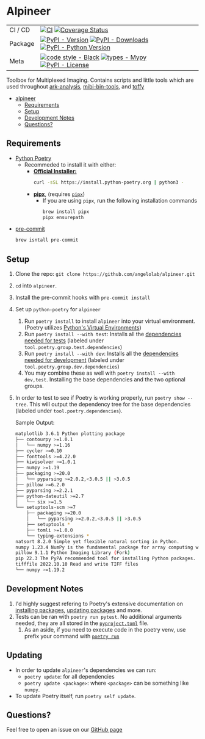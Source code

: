 # Alpineer

<div align="center">

| | |
| ---        |    ---  |
| CI / CD | [![CI](https://github.com/angelolab/alpineer/actions/workflows/ci.yml/badge.svg)](https://github.com/angelolab/alpineer/actions/workflows/ci.yml) [![Coverage Status](https://coveralls.io/repos/github/angelolab/alpineer/badge.svg?branch=main)](https://coveralls.io/github/angelolab/mibi-bin-tools?branch=main) |
| Package | [![PyPI - Version](https://img.shields.io/pypi/v/alpineer.svg?logo=pypi&label=PyPI&logoColor=gold)](https://pypi.org/project/alpineer/) [![PyPI - Downloads](https://img.shields.io/pypi/dm/alpineer.svg?color=blue&label=Downloads&logo=pypi&logoColor=gold)](https://pypi.org/project/alpineer/) [![PyPI - Python Version](https://img.shields.io/pypi/pyversions/alpineer.svg?logo=python&label=Python&logoColor=gold)](https://pypi.org/project/alpineer/) |
|Meta | [![code style - Black](https://img.shields.io/badge/code%20style-black-000000.svg)](https://github.com/psf/black) [![types - Mypy](https://img.shields.io/badge/types-Mypy-blue.svg)](https://github.com/python/mypy) [![PyPI - License](https://img.shields.io/pypi/l/alpineer?color=9400d3)](LICENSE) |
</div>

Toolbox for Multiplexed Imaging. Contains scripts and little tools which are used throughout [ark-analysis](https://github.com/angelolab/ark-analysis), [mibi-bin-tools](https://github.com/angelolab/mibi-bin-tools), and [toffy](https://github.com/angelolab/toffy)

- [alpineer](#alpineer)
  - [Requirements](#requirements)
  - [Setup](#setup)
  - [Development Notes](#development-notes)
  - [Questions?](#questions)

## Requirements

* [Python Poetry](https://python-poetry.org)
  * Recommeded to install it with either:
    * [**Official Installer:**](https://python-poetry.org/docs/master/#installing-with-the-official-installer)
        ```sh
        curl -sSL https://install.python-poetry.org | python3 -
        ```
    * [**pipx**](https://python-poetry.org/docs/master/#installing-with-pipx), (requires [`pipx`](https://pypa.github.io/pipx/))
      * If you are using `pipx`, run the following installation commands
        ```sh
        brew install pipx
        pipx ensurepath
        ```
* [pre-commit](https://pre-commit.com)
    ```sh
    brew isntall pre-commit
    ```

## Setup

1. Clone the repo: `git clone https://github.com/angelolab/alpineer.git`
2. `cd` into `alpineer`.
3. Install the pre-commit hooks with `pre-commit install`
4. Set up `python-poetry` for `alpineer`
   1. Run `poetry install` to install `alpineer` into your virtual environment. (Poetry utilizes [Python's Virtual Environments](https://docs.python.org/3/tutorial/venv.html))
   2. Run `poetry install --with test`: Installs all the [dependencies needed for tests](pyproject.toml) (labeled under `tool.poetry.group.test.dependencies`)
   3. Run `poetry install --with dev`: Installs all the [dependencies needed for development](pyproject.coml) (labeled under `tool.poetry.group.dev.dependencies`)
   4. You may combine these as well with `poetry install --with dev,test`. Installing the base dependencies and the two optional groups.
5. In order to test to see if Poetry is working properly, run `poetry show --tree`. This will output the dependency tree for the base dependencies (labeled under `tool.poetry.dependencies`).

    Sample Output:

   ```sh
   matplotlib 3.6.1 Python plotting package
   ├── contourpy >=1.0.1
   │   └── numpy >=1.16
   ├── cycler >=0.10
   ├── fonttools >=4.22.0
   ├── kiwisolver >=1.0.1
   ├── numpy >=1.19
   ├── packaging >=20.0
   │   └── pyparsing >=2.0.2,<3.0.5 || >3.0.5
   ├── pillow >=6.2.0
   ├── pyparsing >=2.2.1
   ├── python-dateutil >=2.7
   │   └── six >=1.5
   └── setuptools-scm >=7
       ├── packaging >=20.0
       │   └── pyparsing >=2.0.2,<3.0.5 || >3.0.5
       ├── setuptools *
       ├── tomli >=1.0.0
       └── typing-extensions *
   natsort 8.2.0 Simple yet flexible natural sorting in Python.
   numpy 1.23.4 NumPy is the fundamental package for array computing with Python.
   pillow 9.1.1 Python Imaging Library (Fork)
   pip 22.3 The PyPA recommended tool for installing Python packages.
   tifffile 2022.10.10 Read and write TIFF files
   └── numpy >=1.19.2
   ```


## Development Notes

1. I'd highly suggest refering to Poetry's extensive documentation on [installing packages](https://python-poetry.org/docs/master/cli/#add), [updating packages](https://python-poetry.org/docs/master/cli/#update) and more.
2. Tests can be ran with `poetry run pytest`. No additional arguments needed, they are all stored in the [`pyproject.toml`](pyproject.toml) file.
   1. As an aside, if you need to execute code in the poetry venv, use prefix your command with [`poetry run`](https://python-poetry.org/docs/master/cli/#run)

## Updating

* In order to update `alpineer`'s dependencies we can run:
  *  `poetry update`: for all dependencies
  *  `poetry update <package>`: where `<package>` can be something like `numpy`.
* To update Poetry itself, run `poetry self update`.
## Questions?

Feel free to open an issue on our [GitHub page](https://github.com/angelolab/alpineer/issues)
